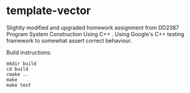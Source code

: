 # template-vector

Slightly modified and upgraded homework assignment from 
DD2387 Program System Construction Using C++
.
Using Google's C++ testing framework to somewhat assert correct behaviour.

Build instructions:

    mkdir build
    cd build
    cmake ..
    make
    make test
